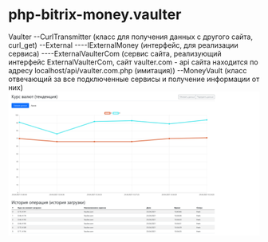 # php-bitrix-money.vaulter

Vaulter
--CurlTransmitter (класс для получения данных с другого сайта, curl_get)
--External
----IExternalMoney (интерфейс, для реализации сервиса)
----ExternalVaulterCom (сервис сайта, реализующий интерфейс ExternalVaulterCom, сайт vaulter.com - api сайта находится по адресу localhost/api/vaulter.com.php (имитация))
--MoneyVault (класс отвечающий за все подключенные сервисы и получение информации от них)
![alt text](screen1.png)

